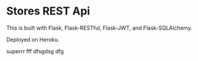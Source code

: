 # Stores REST Api

This is built with Flask, Flask-RESTful, Flask-JWT, and Flask-SQLAlchemy.

Deployed on Heroku.

superrr
fff
dfsgdsg
dfg
